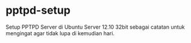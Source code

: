pptpd-setup
===========

Setup PPTPD Server di Ubuntu Server 12.10 32bit
sebagai catatan untuk mengingat agar tidak lupa di kemudian hari.

